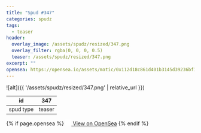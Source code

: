 ```yaml
---
title: "Spud #347"
categories: spudz
tags:
  - teaser
header:
  overlay_image: /assets/spudz/resized/347.png
  overlay_filter: rgba(0, 0, 0, 0.5)
  teaser: /assets/spudz/resized/347.png
excerpt: ""
opensea: https://opensea.io/assets/matic/0x112d18c861d401b3145d39236bf149f01e18beed/347
---
```

![alt]({{ '/assets/spudz/resized/347.png' | relative_url }})

| id | 347 |
|-|-|
| spud type | teaser |

{% if page.opensea %}
<a href="{{page.opensea}}" class="btn btn--info" onclick="window.open(this.href, '_blank'); return false;"><img src="/assets/images/opensea.svg" width="16px"><span>  View on OpenSea</span></a>
{% endif %}
